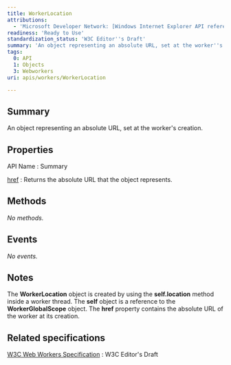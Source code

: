 ```yaml
---
title: WorkerLocation
attributions:
  - 'Microsoft Developer Network: [Windows Internet Explorer API reference Article](http://msdn.microsoft.com/en-us/library/ie/hh828809%28v=vs.85%29.aspx)'
readiness: 'Ready to Use'
standardization_status: 'W3C Editor''s Draft'
summary: 'An object representing an absolute URL, set at the worker''s creation.'
tags:
  0: API
  1: Objects
  3: Webworkers
uri: apis/workers/WorkerLocation

---
```

## <span>Summary</span>

An object representing an absolute URL, set at the worker's creation.

## <span>Properties</span>

API Name
:   Summary

[href](/apis/workers/WorkerLocation/href)
:   Returns the absolute URL that the object represents.

## <span>Methods</span>

*No methods.*

## <span>Events</span>

*No events.*

## <span>Notes</span>

The **WorkerLocation** object is created by using the **self.location** method inside a worker thread. The **self** object is a reference to the **WorkerGlobalScope** object. The **href** property contains the absolute URL of the worker at its creation.

## <span>Related specifications</span>

[W3C Web Workers Specification](http://dev.w3.org/html5/workers)
:   W3C Editor's Draft
